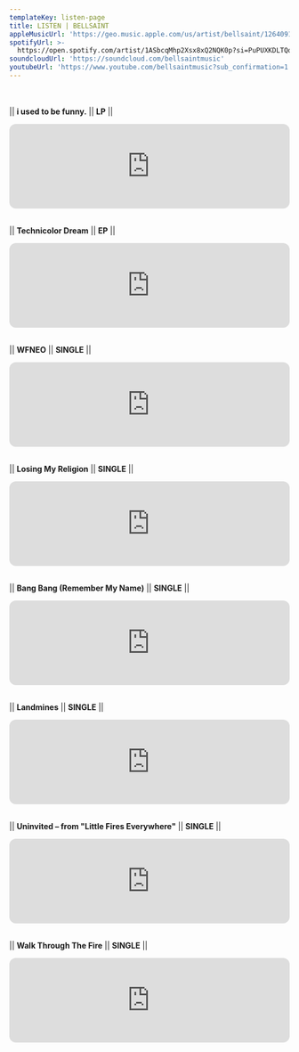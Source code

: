 ```yaml
---
templateKey: listen-page
title: LISTEN | BELLSAINT
appleMusicUrl: 'https://geo.music.apple.com/us/artist/bellsaint/1264091814?mt=1&app=music'
spotifyUrl: >-
  https://open.spotify.com/artist/1ASbcqMhp2Xsx8xQ2NQK0p?si=PuPUXKDLTQq0f-O-cdOt9Q
soundcloudUrl: 'https://soundcloud.com/bellsaintmusic'
youtubeUrl: 'https://www.youtube.com/bellsaintmusic?sub_confirmation=1'
---
```

<br><br>|| <b>i used to be funny.</b> || <b>LP</b> ||<br>

<iframe style="border-radius:12px" src="https://open.spotify.com/embed/album/7pXWDEDTmy1A5I1NPZQ8MV?utm_source=generator" width="100%" height="152" frameBorder="0" allowfullscreen="" allow="autoplay; clipboard-write; encrypted-media; fullscreen; picture-in-picture" loading="lazy"></iframe>

<br>|| <b>Technicolor Dream</b> || <b>EP</b> ||<br>

<iframe style="border-radius:12px" src="https://open.spotify.com/embed/album/7BW5FhbUGKkYfbyAPaugtG?utm_source=generator" width="100%" height="152" frameBorder="0" allowfullscreen="" allow="autoplay; clipboard-write; encrypted-media; fullscreen; picture-in-picture" loading="lazy"></iframe>

<br>|| <b>WFNEO</b> || <b>SINGLE</b> ||<br>

<iframe style="border-radius:12px" src="https://open.spotify.com/embed/album/60I4NXdayE7zhnU3FvyOtn?utm_source=generator" width="100%" height="152" frameBorder="0" allowfullscreen="" allow="autoplay; clipboard-write; encrypted-media; fullscreen; picture-in-picture" loading="lazy"></iframe>

<br>|| <b>Losing My Religion</b> || <b>SINGLE</b> ||<br>

<iframe style="border-radius:12px" src="https://open.spotify.com/embed/track/5yd5rpfgN97nIDZJmRGcVQ?utm_source=generator" width="100%" height="152" frameBorder="0" allowfullscreen="" allow="autoplay; clipboard-write; encrypted-media; fullscreen; picture-in-picture" loading="lazy"></iframe>

<br>|| <b>Bang Bang (Remember My Name)</b> || <b>SINGLE</b> ||<br>

<iframe style="border-radius:12px" src="https://open.spotify.com/embed/track/7k7W6sFJy1WvPAvpKIB54b?utm_source=generator" width="100%" height="152" frameBorder="0" allowfullscreen="" allow="autoplay; clipboard-write; encrypted-media; fullscreen; picture-in-picture" loading="lazy"></iframe>

<br>|| <b>Landmines</b> || <b>SINGLE</b> ||<br>

<iframe style="border-radius:12px" src="https://open.spotify.com/embed/track/0tSbS5gmEw3X907wOwL9pa?utm_source=generator" width="100%" height="152" frameBorder="0" allowfullscreen="" allow="autoplay; clipboard-write; encrypted-media; fullscreen; picture-in-picture" loading="lazy"></iframe>

<br>|| <b>Uninvited – from "Little Fires Everywhere"</b> || <b>SINGLE</b> ||<br>

<iframe style="border-radius:12px" src="https://open.spotify.com/embed/track/3UzTRBCsgcfhZuhn3jtV9X?utm_source=generator" width="100%" height="152" frameBorder="0" allowfullscreen="" allow="autoplay; clipboard-write; encrypted-media; fullscreen; picture-in-picture" loading="lazy"></iframe>

<br>|| <b>Walk Through The Fire</b> || <b>SINGLE</b> ||<br>

<iframe style="border-radius:12px" src="https://open.spotify.com/embed/track/6ptnGWimsxGvlwURTwW7VA?utm_source=generator" width="100%" height="152" frameBorder="0" allowfullscreen="" allow="autoplay; clipboard-write; encrypted-media; fullscreen; picture-in-picture" loading="lazy"></iframe>
